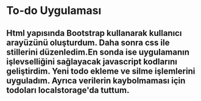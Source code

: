# To-do Uygulaması 
## Html yapısında Bootstrap kullanarak kullanıcı arayüzünü oluşturdum. Daha sonra css ile stillerini düzenledim.En sonda ise uygulamanın işlevselliğini sağlayacak javascript kodlarını geliştirdim. Yeni todo ekleme ve silme işlemlerini uyguladım. Ayrıca verilerin kaybolmaması için todoları localstorage'da tuttum.
